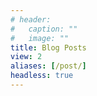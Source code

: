 ```yaml
---
# header:
#   caption: ""
#   image: ""
title: Blog Posts
view: 2
aliases: [/post/]
headless: true
---
```

